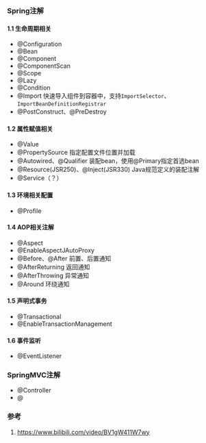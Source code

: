 ### Spring注解

#### 1.1 生命周期相关

- @Configuration
- @Bean
- @Component
- @ComponentScan
- @Scope
- @Lazy
- @Condition
- @Import 快速导入组件到容器中，支持`ImportSelector`、`ImportBeanDefinitionRegistrar`
- @PostConstruct、@PreDestroy

#### 1.2 属性赋值相关

- @Value
- @PropertySource 指定配置文件位置并加载
- @Autowired、@Qualifier 装配bean，使用@Primary指定首选bean
- @Resource(JSR250)、@Inject(JSR330) Java规范定义的装配注解
- @Service（？）

#### 1.3 环境相关配置

- @Profile

#### 1.4 AOP相关注解

- @Aspect
- @EnableAspectJAutoProxy
- @Before、@After 前置、后置通知
- @AfterReturning 返回通知
- @AfterThrowing 异常通知
- @Around 环绕通知

#### 1.5 声明式事务

- @Transactional
- @EnableTransactionManagement

#### 1.6 事件监听

- @EventListener

### SpringMVC注解

- @Controller
- @

### 参考

1. https://www.bilibili.com/video/BV1gW411W7wy

